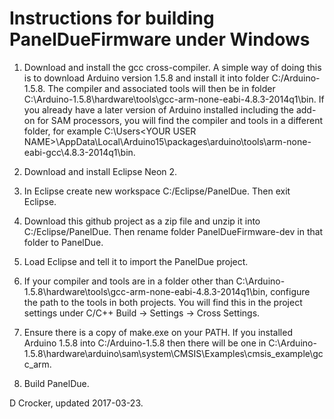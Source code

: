 Instructions for building PanelDueFirmware under Windows
========================================================

1. Download and install the gcc cross-compiler. A simple way of doing this is to download Arduino version 1.5.8 and install it into folder C:/Arduino-1.5.8. The compiler and associated tools will then be in folder C:\Arduino-1.5.8\hardware\tools\gcc-arm-none-eabi-4.8.3-2014q1\bin. If you already have a later version of Arduino installed including the add-on for SAM processors, you will find the compiler and tools in a different folder, for example C:\Users\<YOUR USER NAME>\AppData\Local\Arduino15\packages\arduino\tools\arm-none-eabi-gcc\4.8.3-2014q1\bin.

2. Download and install Eclipse Neon 2.

3. In Eclipse create new workspace C:/Eclipse/PanelDue. Then exit Eclipse.

4. Download this github project as a zip file and unzip it into C:/Eclipse/PanelDue. Then rename folder PanelDueFirmware-dev in that folder to PanelDue.

5. Load Eclipse and tell it to import the PanelDue project.

6. If your compiler and tools are in a folder other than C:\Arduino-1.5.8\hardware\tools\gcc-arm-none-eabi-4.8.3-2014q1\bin, configure the path to the tools in both projects. You will find this in the project settings under C/C++ Build -> Settings -> Cross Settings.

7. Ensure there is a copy of make.exe on your PATH. If you installed Arduino 1.5.8 into C:/Arduino-1.5.8 then there will be one in C:\Arduino-1.5.8\hardware\arduino\sam\system\CMSIS\Examples\cmsis_example\gcc_arm.

8. Build PanelDue.

D Crocker, updated 2017-03-23.
